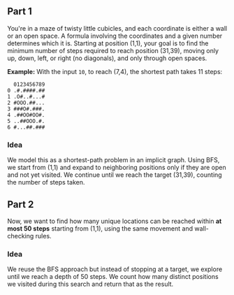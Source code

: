 ## Part 1

You're in a maze of twisty little cubicles, and each coordinate is either a wall or an open space. A formula involving the coordinates and a given number determines which it is. Starting at position (1,1), your goal is to find the minimum number of steps required to reach position (31,39), moving only up, down, left, or right (no diagonals), and only through open spaces.

**Example:**
With the input `10`, to reach (7,4), the shortest path takes 11 steps:
```
  0123456789
0 .#.####.##
1 .O#..#...#
2 #OOO.##...
3 ###O#.###.
4 .##OO#OO#.
5 ..##OOO.#.
6 #...##.###
```

### Idea

We model this as a shortest-path problem in an implicit graph. Using BFS, we start from (1,1) and expand to neighboring positions only if they are open and not yet visited. We continue until we reach the target (31,39), counting the number of steps taken.

## Part 2

Now, we want to find how many unique locations can be reached within **at most 50 steps** starting from (1,1), using the same movement and wall-checking rules.

### Idea

We reuse the BFS approach but instead of stopping at a target, we explore until we reach a depth of 50 steps. We count how many distinct positions we visited during this search and return that as the result.